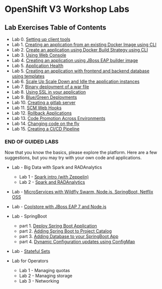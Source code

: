 # OpenShift V3 Workshop Labs

## Lab Exercises Table of Contents
* Lab 0. [Setting up client tools](0_Setting_up_client_tools.md)
* Lab 1. [Creating an application from an existing Docker Image using CLI](1_Create_App_From_a_Docker_Image.md)
* Lab 2. [Create an application using Docker Build Strategy using CLI](2_Create_App_Using_Docker_Build.md)
* Lab 3. [Using Web Console](3_Using_Web_Console.md)
* Lab 4. [Creating an application using JBoss EAP builder image](4_Creating_an_application_using_JBoss_EAP_builder_image.md)
* Lab 5. [Application Health](HealthCheck.md)  
* Lab 5. [Creating an application with frontend and backend database using templates](5_Using_templates.md)
* Lab 6. [Scale Up Scale Down and Idle the application instances](6_Scale_up_and_Scale_down_the_application_instances.md)
* Lab 7. [Binary deployment of a war file](7_Binary_Deployment_of_a_war_file.md)
* Lab 8. [Using SSL in your application](8_Using_SSL_In_your_Application.md)
* Lab 9. [Blue/Green Deployments](9_Blue_Green_Deployments.md)
* Lab 10. [Creating a gitlab server](GitLab.md)
* Lab 11. [SCM Web Hooks](10_SCM_Web_Hooks.md)
* Lab 12. [Rollback Applications](11_Rollback_Applications.md)
* Lab 13. [Code Promotion Across Environments](12_Code_Promotion_Across_Environments.md)
* Lab 14. [Changing code on the fly](18_Changing_code_on_the_fly.md)
* Lab 15. [Creating a CI/CD Pipeline](19._Creating_a_Pipeline.md)
### END OF GUIDED LABS
Now that you know the basics, please explore the platform. Here are a few suggestions, but you may try with your own code and applications.


* Lab - Big Data with Spark and RADAnalytics
   * Lab 1 - [Spark intro (with Zeppelin)](xtra1_Spark-intro.md)
   * Lab 2 - [Spark and RADAnalytics](xtra2_Spark-radanalytics.md)

* Lab - [MicroServices with Wildfly Swarm, Node.js, SpringBoot, Netflix OSS](https://cdn.rawgit.com/redhat-helloworld-msa/helloworld-msa/master/readme.html#_create_a_project)

* Lab - [Coolstore with JBoss EAP 7 and Node.js](https://github.com/jbossdemocentral/coolstore-microservice)

* Lab - SpringBoot     
    * part 1. [Deploy Spring Boot Application](14_Deploy_a_Spring_Boot_Application.md)
    * part 2. [Adding Spring Boot to Project Catalog](15_Adding_Spring_Boot_S2I_Image_to_the_Project_Catalog.md)
    * part 3. [Adding Database to your SpringBoot App](16_Adding_database_to_your_Spring_Boot_Application.md)
    * part 4. [Dynamic Configuration updates using ConfigMap](17_Dynamic_Configuration_Updates_using_ConfigMap.md)

* Lab - [Stateful Sets](xtra3_Stateful-sets.md)

* Lab for Operators
    * Lab 1 - Managing quotas
    * Lab 2 - Managing storage
    * Lab 3 - Networking
